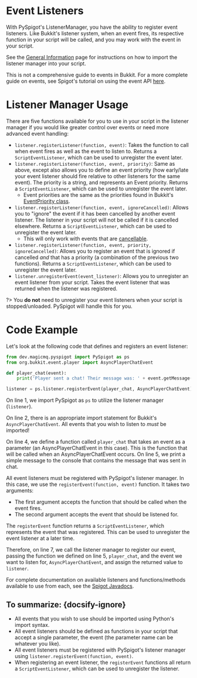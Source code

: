 # Event Listeners

With PySpigot's ListenerManager, you have the ability to register event listeners. Like Bukkit's listener system, when an event fires, its respective function in your script will be called, and you may work with the event in your script.

See the [General Information](writingscripts#pyspigot39s-managers) page for instructions on how to import the listener manager into your script.

This is not a comprehensive guide to events in Bukkit. For a more complete guide on events, see Spigot's tutorial on using the event API [here](https://www.spigotmc.org/wiki/using-the-event-api/).

# Listener Manager Usage

There are five functions available for you to use in your script in the listener manager if you would like greater control over events or need more advanced event handling:

- `listener.registerListener(function, event)`: Takes the function to call when event fires as well as the event to listen to. Returns a `ScriptEventListener`, which can be used to unregister the event later.
- `listener.registerListener(function, event, priority)`: Same as above, except also allows you to define an event priority (how early/late your event listener should fire relative to other listeners for the same event). The priority is a string, and represents an Event priority. Returns a `ScriptEventListener`, which can be used to unregister the event later.
    - Event priorities are the same as the priorities found in Bukkit's [EventPriority class](https://hub.spigotmc.org/javadocs/spigot/org/bukkit/event/EventPriority.html).
- `listener.registerListener(function, event, ignoreCancelled)`: Allows you to "ignore" the event if it has been cancelled by another event listener. The listener in your script will not be called if it is cancelled elsewhere. Returns a `ScriptEventListener`, which can be used to unregister the event later.
    - This will only work with events that are [cancellable](https://hub.spigotmc.org/javadocs/spigot/org/bukkit/event/Cancellable.html).
- `listener.registerListener(function, event, priority, ignoreCancelled)`: Allows you to register an event that is ignored if cancelled *and* that has a priority (a combination of the previous two functions). Returns a `ScriptEventListener`, which can be used to unregister the event later.
- `listener.unregisterEvent(event_listener)`: Allows you to unregister an event listener from your script. Takes the event listener that was returned when the listener was registered.

?> You **do not** need to unregister your event listeners when your script is stopped/unloaded. PySpigot will handle this for you.

# Code Example

Let's look at the following code that defines and registers an event listener:

```python
from dev.magicmq.pyspigot import PySpigot as ps
from org.bukkit.event.player import AsyncPlayerChatEvent

def player_chat(event):
    print('Player sent a chat! Their message was: ' + event.getMessage())

listener = ps.listener.registerEvent(player_chat, AsyncPlayerChatEvent)
```

On line 1, we import PySpigot as `ps` to utilize the listener manager (`listener`).

On line 2, there is an appropriate import statement for Bukkit's `AsyncPlayerChatEvent`. All events that you wish to listen to *must* be imported!

On line 4, we define a function called `player_chat` that takes an event as a parameter (an AsyncPlayerChatEvent in this case). This is the function that will be called when an AsyncPlayerChatEvent occurs. On line 5, we print a simple message to the console that contains the message that was sent in chat.

All event listeners must be registered with PySpigot's listener manager. In this case, we use the `registerEvent(function, event)` function. It takes two arguments:

- The first argument accepts the function that should be called when the event fires.
- The second argument accepts the event that should be listened for.

The `registerEvent` function returns a `ScriptEventListener`, which represents the event that was registered. This can be used to unregister the event listener at a later time.

Therefore, on line 7, we call the listener manager to register our event, passing the function we defined on line 5, `player_chat`, and the event we want to listen for, `AsyncPlayerChatEvent`, and assign the returned value to `listener`.

For complete documentation on available listeners and functions/methods available to use from each, see the [Spigot Javadocs](https://hub.spigotmc.org/javadocs/spigot/org/bukkit/event/Event.html).

## To summarize: {docsify-ignore}

- All events that you wish to use should be imported using Python's import syntax.
- All event listeners should be defined as functions in your script that accept a single parameter, the event (the parameter name can be whatever you like).
- All event listeners must be registered with PySpigot's listener manager using `listener.registerEvent(function, event)`.
- When registering an event listener, the `registerEvent` functions all return a `ScriptEventListener`, which can be used to unregister the listener.

